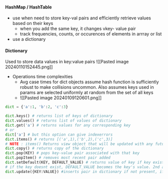 #### HashMap / HashTable
- use when need to store key-val pairs and efficiently retrieve values based on their keys
	- when you add the same key, it changes vkey- value pair
	- track frequencies, counts, or occurences of elements in arrray or list
- use a dictionary



#### Dictionary
Used to store data values in key:value pairs
![[Pasted image 20240110152445.png]]
- Operations time complexities
	- Avg case times for dict objects assume hash function is sufficiently robust to make collisions uncommon. Also assumes keys used in params are selected uniformly at random from the set of all keys
	- ![[Pasted image 20240109120601.png]]
```python
dict = {'a':1, 'b':2, 'c':3}

dict.keys() # returns list of keys of dictionary
dict.values() # returns list of values of dictionary
dict.get('a') # returns values for any corresponding key
# or
dict['a'] # but this option can give indexerrors
dict.items() # returns [('a',1),('b',2),('c',3)]
# NOTE : items() Returns view object that will be updated with any future changes to dict
dict.copy() # returns copy of the dictionary
dict.pop(KEY) # pops key-value pair associated with that key
dict.popItem() # removes most recent pair added
dict.setDefault(KEY, DEFAULT_VALUE) # returns value of key if key exists, else default value returned
# if the key doesnt exist, DEFAULT_VALUE becomes the key's value. 2nd argument's default is None. 
dict.update({KEY:VALUE}) #inserts pair in dictionary if not present, if present, corresponding value is overridden 
```
